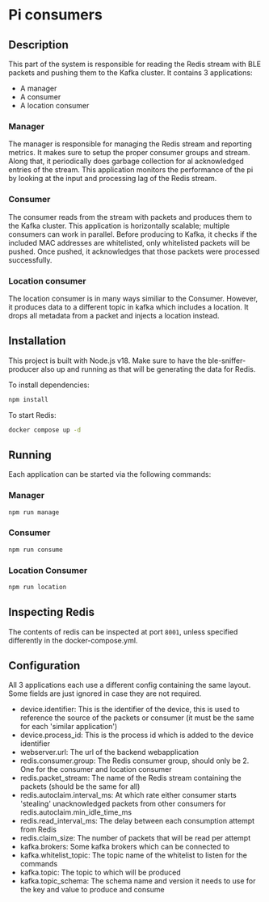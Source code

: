 # Pi consumers

## Description

This part of the system is responsible for reading the Redis stream with BLE packets and pushing them to the Kafka cluster. It contains 3 applications:
- A manager
- A consumer
- A location consumer

### Manager
The manager is responsible for managing the Redis stream and reporting metrics. It makes sure to setup the proper consumer groups and stream. Along that, it periodically does garbage collection for al acknowledged entries of the stream. This application monitors the performance of the pi by looking at the input and processing lag of the Redis stream.

### Consumer
The consumer reads from the stream with packets and produces them to the Kafka cluster. This application is horizontally scalable; multiple consumers can work in parallel. Before producing to Kafka, it checks if the included MAC addresses are whitelisted, only whitelisted packets will be pushed. Once pushed, it acknowledges that those packets were processed successfully. 

### Location consumer
The location consumer is in many ways similiar to the Consumer. However, it produces data to a different topic in kafka which includes a location. It drops all metadata from a packet and injects a location instead.

## Installation

This project is built with Node.js v18.
Make sure to have the ble-sniffer-producer also up and running as that will be generating the data for Redis.

To install dependencies:
```sh
npm install
```

To start Redis:
```sh
docker compose up -d
```

## Running

Each application can be started via the following commands:

### Manager
```sh
npm run manage
```

### Consumer
```sh
npm run consume
```

### Location Consumer
```sh
npm run location
```

## Inspecting Redis
The contents of redis can be inspected at port `8001`, unless specified differently in the docker-compose.yml.

## Configuration
All 3 applications each use a different config containing the same layout. Some fields are just ignored in case they are not required.

- device.identifier: This is the identifier of the device, this is used to reference the source of the packets or consumer (it must be the same for each 'similar application')
- device.process_id: This is the process id which is added to the device identifier
- webserver.url: The url of the backend webapplication
- redis.consumer.group: The Redis consumer group, should only be 2. One for the consumer and location consumer
- redis.packet_stream: The name of the Redis stream containing the packets (should be the same for all)
- redis.autoclaim.interval_ms: At which rate either consumer starts 'stealing' unacknowledged packets from other consumers for redis.autoclaim.min_idle_time_ms
- redis.read_interval_ms: The delay between each consumption attempt from Redis
- redis.claim_size: The number of packets that will be read per attempt
- kafka.brokers: Some kafka brokers which can be connected to
- kafka.whitelist_topic: The topic name of the whitelist to listen for the commands
- kafka.topic: The topic to which will be produced
- kafka.topic_schema: The schema name and version it needs to use for the key and value to produce and consume
